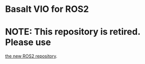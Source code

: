 # Basalt VIO for ROS2

# NOTE: This repository is retired. Please use
[the new ROS2 repository](https://github.com/berndpfrommer/basalt_ros/).
